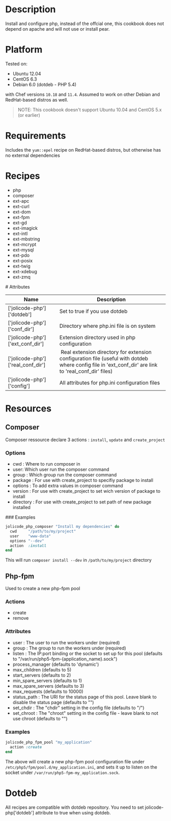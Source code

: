 # Description

Install and configure php, instead of the offcial one, this cookbook does not depend on apache and will not use or install pear.

# Platform

Tested on:

* Ubuntu 12.04
* CentOS 6.3
* Debian 6.0 (dotdeb - PHP 5.4)

with Chef versions `10.18` and `11.4`. Assumed to work on other Debian and RedHat-based distros as well.

> NOTE: This cookbook doesn't support Ubuntu 10.04 and CentOS 5.x (or earlier)

# Requirements

Includes the `yum::epel` recipe on RedHat-based distros, but otherwise has no external dependencies

# Recipes

*  php
*  composer
*  ext-apc
*  ext-curl
*  ext-dom
*  ext-fpm
*  ext-gd
*  ext-imagick
*  ext-intl
*  ext-mbstring
*  ext-mcrypt
*  ext-mysql
*  ext-pdo
*  ext-posix
*  ext-twig
*  ext-xdebug
*  ext-zmq

# Attributes

Name | Description
--- | ---
['jolicode-php']['dotdeb'] | Set to true if you use dotdeb
['jolicode-php']['conf_dir'] | Directory where php.ini file is on system
['jolicode-php']['ext_conf_dir'] | Extension directory used in php configuration
['jolicode-php']['real_conf_dir'] | Real extension directory for extension configuration file (useful with dotdeb where config file in 'ext_conf_dir' are link to 'real_conf_dir' files)
['jolicode-php']['config'] | All attributes for php.ini configuration files

# Resources

## Composer

Composer ressource declare 3 actions : `install`, `update` and `create_project`

### Options

* cwd : Where to run composer in
* user: Which user run the composer command
* group : Which group run the composer command
* package : For use with create_project to specifiy package to install
* options : To add extra values in composer command
* version : For use with create_project to set wich version of package to install
* directory : For use with create_project to set path of new package installed

### Examples

```ruby
jolicode_php_composer "Install my dependencies" do
  cwd     "/path/to/my/project"
  user    "www-data"
  options "--dev"
  action  :install
end
```

This will run `composer install --dev` in `/path/to/my/project` directory


## Php-fpm

Used to create a new php-fpm pool

### Actions

* create
* remove

### Attributes

* user : The user to run the workers under (required)
* group : The group to run the workers under (required)
* listen : The IP:port binding or the socket to set up for this pool (defaults to "/var/run/php5-fpm-{application_name}.sock")
* process_manager (defaults to 'dynamic')
* max_children (defaults to 5)
* start_servers (defaults to 2)
* min_spare_servers (defaults to 1)
* max_spare_servers (defaults to 3)
* max_requests (defaults to 10000)
* status_path : The URI for the status page of this pool. Leave blank to disable the status page (defaults to "")
* set_chdir : The "chdir" setting in the config file (defaults to "/")
* set_chroot : The "chroot" setting in the config file - leave blank to not use chroot (defaults to "")

### Examples

```ruby
jolicode_php_fpm_pool "my_application"
  action :create
end

```

The above will create a new php-fpm pool configuration file under `/etc/php5/fpm/pool.d/my_application.ini`,
and sets it up to listen on the socket under `/var/run/php5-fpm-my_application.sock`.


# Dotdeb

All recipes are compatible with dotdeb repository. You need to set jolicode-php['dotdeb'] attribute to true when using dotdeb.